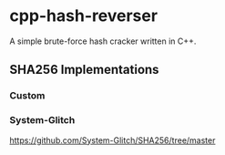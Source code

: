 # cpp-hash-reverser

A simple brute-force hash cracker written in C++.

## SHA256 Implementations

### Custom

### System-Glitch

https://github.com/System-Glitch/SHA256/tree/master
